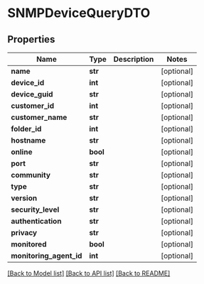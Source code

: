 # SNMPDeviceQueryDTO

## Properties
Name | Type | Description | Notes
------------ | ------------- | ------------- | -------------
**name** | **str** |  | [optional] 
**device_id** | **int** |  | [optional] 
**device_guid** | **str** |  | [optional] 
**customer_id** | **int** |  | [optional] 
**customer_name** | **str** |  | [optional] 
**folder_id** | **int** |  | [optional] 
**hostname** | **str** |  | [optional] 
**online** | **bool** |  | [optional] 
**port** | **str** |  | [optional] 
**community** | **str** |  | [optional] 
**type** | **str** |  | [optional] 
**version** | **str** |  | [optional] 
**security_level** | **str** |  | [optional] 
**authentication** | **str** |  | [optional] 
**privacy** | **str** |  | [optional] 
**monitored** | **bool** |  | [optional] 
**monitoring_agent_id** | **int** |  | [optional] 

[[Back to Model list]](../README.md#documentation-for-models) [[Back to API list]](../README.md#documentation-for-api-endpoints) [[Back to README]](../README.md)


